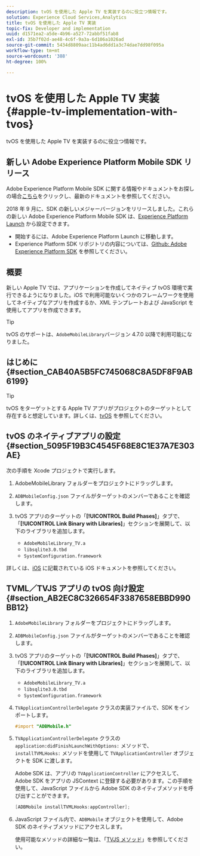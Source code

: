 ```yaml
---
description: tvOS を使用した Apple TV を実装するのに役立つ情報です。
solution: Experience Cloud Services,Analytics
title: tvOS を使用した Apple TV 実装
topic-fix: Developer and implementation
uuid: d1571ea2-a5de-4b96-a527-72abbf51fab8
exl-id: 35b7f02d-ae48-4c6f-9a3a-6d106a1026ad
source-git-commit: 5434d8809aac11b4ad6dd1a3c74dae7dd98f095a
workflow-type: tm+mt
source-wordcount: '388'
ht-degree: 100%

---
```


# tvOS を使用した Apple TV 実装 {#apple-tv-implementation-with-tvos}

tvOS を使用した Apple TV を実装するのに役立つ情報です。

## 新しい Adobe Experience Platform Mobile SDK リリース

Adobe Experience Platform Mobile SDK に関する情報やドキュメントをお探しの場合[こちら](https://aep-sdks.gitbook.io/docs/)をクリックし、最新のドキュメントを参照してください。

2018 年 9 月に、SDK の新しいメジャーバージョンをリリースしました。これらの新しい Adobe Experience Platform Mobile SDK は、[Experience Platform Launch](https://www.adobe.com/jp/experience-platform/launch.html) から設定できます。

* 開始するには、Adobe Experience Platform Launch に移動します。
* Experience Platform SDK リポジトリの内容については、[Github: Adobe Experience Platform SDK](https://github.com/Adobe-Marketing-Cloud/acp-sdks) を参照してください。

## 概要

新しい Apple TV では、アプリケーションを作成してネイティブ tvOS 環境で実行できるようになりました。iOS で利用可能ないくつかのフレームワークを使用してネイティブなアプリを作成するか、XML テンプレートおよび JavaScript を使用してアプリを作成できます。

>[!TIP]
>
>tvOS のサポートは、`AdobeMobileLibrary`バージョン 4.7.0 以降で利用可能になりました。

## はじめに {#section_CAB40A5B5FC745068C8A5DF8F9AB6199}

>[!TIP]
>
>tvOS をターゲットとする Apple TV アプリがプロジェクトのターゲットとして存在すると想定しています。詳しくは、[tvOS](https://developer.apple.com/tvos/documentation/) を参照してください。

## tvOS のネイティブアプリの設定 {#section_5095F19B3C4545F68E8C1E37A7E303AE}

次の手順を Xcode プロジェクトで実行します。

1. AdobeMobileLibrary フォルダーをプロジェクトにドラッグします。
1. `ADBMobileConfig.json` ファイルがターゲットのメンバーであることを確認します。
1. tvOS アプリのターゲットの「**[!UICONTROL Build Phases]**」タブで、「**[!UICONTROL Link Binary with Libraries]**」セクションを展開して、以下のライブラリを追加します。

   * `AdobeMobileLibrary_TV.a`
   * `libsqlite3.0.tbd`
   * `SystemConfiguration.framework`

詳しくは、[iOS](https://developer.apple.com/ios/resources/) に記載されている iOS ドキュメントを参照してください。

## TVML／TVJS アプリの tvOS 向け設定 {#section_AB2EC8C326654F3387658EBBD990BB12}

1. `AdobeMobileLibrary` フォルダーをプロジェクトにドラッグします。
1. `ADBMobileConfig.json` ファイルがターゲットのメンバーであることを確認します。
1. tvOS アプリのターゲットの「**[!UICONTROL Build Phases]**」タブで、「**[!UICONTROL Link Binary with Libraries]**」セクションを展開して、以下のライブラリを追加します。

   * `AdobeMobileLibrary_TV.a`
   * `libsqlite3.0.tbd`
   * `SystemConfiguration.framework`

1. `TVApplicationControllerDelegate` クラスの実装ファイルで、SDK をインポートします。

   ```objective-c
   #import "ADBMobile.h"
   ```

1. `TVApplicationControllerDelegate` クラスの `application:didFinishLaunchWithOptions:` メソッドで、`installTVMLHooks:` メソッドを使用して `TVApplicationController` オブジェクトを SDK に渡します。

   Adobe SDK は、アプリの `TVApplicationController` にアクセスして、Adobe SDK をアプリの JSContext に登録する必要があります。この手順を使用して、JavaScript ファイルから Adobe SDK のネイティブメソッドを呼び出すことができます。

   ```objective-c
   [ADBMobile installTVMLHooks:appController];
   ```

1. JavaScript ファイル内で、`ADBMobile` オブジェクトを使用して、Adobe SDK のネイティブメソッドにアクセスします。

   使用可能なメソッドの詳細な一覧は、「[TVJS メソッド](/help/ios/apple-tv-implementation-tvos/tvjs-methods.md)」を参照してください。
